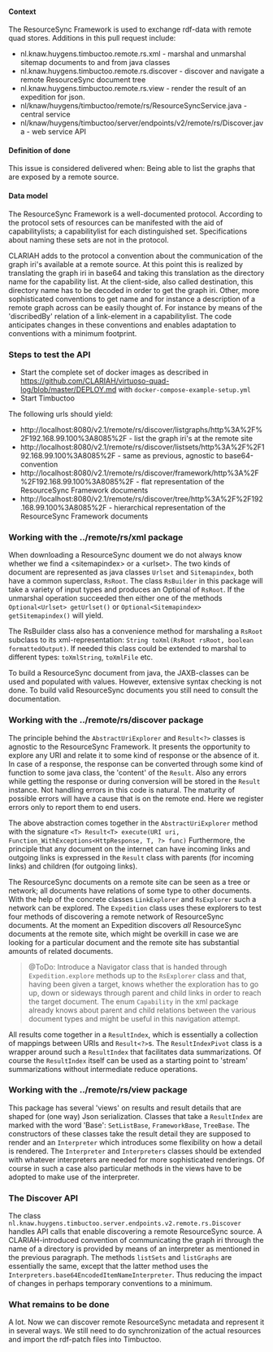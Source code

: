#### Context
The ResourceSync Framework is used to exchange rdf-data with remote quad stores.
Additions in this pull request include:
- nl.knaw.huygens.timbuctoo.remote.rs.xml - marshal and unmarshal sitemap documents to and from java classes
- nl.knaw.huygens.timbuctoo.remote.rs.discover - discover and navigate a remote ResourceSync document tree
- nl.knaw.huygens.timbuctoo.remote.rs.view - render the result of an expedition for json.
- nl/knaw/huygens/timbuctoo/remote/rs/ResourceSyncService.java - central service
- nl/knaw/huygens/timbuctoo/server/endpoints/v2/remote/rs/Discover.java - web service API

#### Definition of done
This issue is considered delivered when:
Being able to list the graphs that are exposed by a remote source.

#### Data model
The ResourceSync Framework is a well-documented protocol. According to the protocol sets of resources can be manifested with the aid of capabilitylists; a capabilitylist for each distinguished set. Specifications about naming these sets are not in the protocol.

CLARIAH adds to the protocol a convention about the communication of the graph iri's available at a remote source. At this point this is realized by translating the graph iri in base64 and taking this translation as the directory name for the capability list. At the client-side, also called destination, this directory name has to be decoded in order to get the graph iri. Other, more sophisticated conventions to get name and for instance a description of a remote graph across can be easily thought of. For instance by means of the 'discribedBy' relation of a link-element in a capabilitylist. The code anticipates changes in these conventions and enables adaptation to conventions with a minimum footprint.

### Steps to test the API
- Start the complete set of docker images as described in https://github.com/CLARIAH/virtuoso-quad-log/blob/master/DEPLOY.md with `docker-compose-example-setup.yml`
- Start Timbuctoo

The following urls should yield:
- http://localhost:8080/v2.1/remote/rs/discover/listgraphs/http%3A%2F%2F192.168.99.100%3A8085%2F  - list the graph iri's at the remote site
- http://localhost:8080/v2.1/remote/rs/discover/listsets/http%3A%2F%2F192.168.99.100%3A8085%2F  - same as previous, agnostic to base64-convention
- http://localhost:8080/v2.1/remote/rs/discover/framework/http%3A%2F%2F192.168.99.100%3A8085%2F  - flat representation of the ResourceSync Framework documents
- http://localhost:8080/v2.1/remote/rs/discover/tree/http%3A%2F%2F192.168.99.100%3A8085%2F  - hierarchical representation of the ResourceSync Framework documents

### Working with the ../remote/rs/xml package
When downloading a ResourceSync doument we do not always know whether we find a &lt;sitemapindex&gt; or a &lt;urlset&gt;. The two kinds of document are represented as java classes `Urlset` and `Sitemapindex`, both have a common superclass, `RsRoot`. The class `RsBuilder` in this package will take a variety of input types and produces an Optional of `RsRoot`. If the unmarshal operation succeeded then either one of the methods
`Optional<Urlset> getUrlset()` or `Optional<Sitemapindex> getSitemapindex()` will yield.

The RsBuilder class also has a convenience method for marshaling a `RsRoot` subclass to its xml-representation: `String toXml(RsRoot rsRoot, boolean formattedOutput)`. If needed this class could be extended to marshal to different types: `toXmlString`, `toXmlFile` etc.

To build a ResourceSync document from java, the JAXB-classes can be used and populated with values. However, extensive syntax checking is not done. To build valid ResourceSync documents you still need to consult the documentation.

### Working with the ../remote/rs/discover package
The principle behind the `AbstractUriExplorer` and `Result<?>` classes is agnostic to the ResourceSync Framework. It presents the opportunity to explore any URI and relate it to some kind of response or the absence of it. In case of a response, the response can be converted through some kind of function to some java class, the 'content' of the `Result`. Also any errors while getting the response or during conversion will be stored in the `Result` instance. Not handling errors in this code is natural. The maturity of possible errors will have a cause that is on the remote end. Here we register errors only to report them to end users.

The above abstraction comes together in the `AbstractUriExplorer` method with the signature
``
<T> Result<T> execute(URI uri, Function_WithExceptions<HttpResponse, T, ?> func)
``
Furthermore, the principle that any document on the internet can have incoming links and outgoing links is expressed in the `Result` class with parents (for incoming links) and children (for outgoing links).

The ResourceSync documents on a remote site can be seen as a tree or network; all documents have relations of some type to other documents. With the help of the concrete classes `LinkExplorer` and `RsExplorer` such a network can be explored. The `Expedition` class uses these explorers to test four methods of discovering a remote network of ResourceSync documents. At the moment an Expedition discovers _all_ ResourceSync documents at the remote site, which might be overkill in case we are looking for a particular document and the remote site has substantial amounts of related documents. 

> @ToDo: Introduce a Navigator class that is handed through `Expedition.explore` methods up to the `RsExplorer` class and that, having been given a target, knows whether the exploration has to go up, down or sideways through parent and child links in order to reach the target document. The enum `Capability` in the xml package already knows about parent and child relations between the various document types and might be useful in this navigation attempt.

All results come together in a `ResultIndex`, which is essentially a collection of mappings between URIs and `Result<?>`s. The `ResultIndexPivot` class is a wrapper around such a `ResultIndex` that facilitates data summarizations. Of course the `ResultIndex` itself can be used as a starting point to 'stream' summarizations without intermediate reduce operations. 

### Working with the ../remote/rs/view package

This package has several 'views' on results and result details that are shaped for (one way) Json serialization. Classes that take a `ResultIndex` are marked with the word 'Base': `SetListBase`, `FrameworkBase`, `TreeBase`.  The constructors of these classes take the result detail they are supposed to render and an `Interpreter` which introduces some flexibility on how a detail is rendered. The `Interpreter` and `Interpreters` classes should be extended with whatever interpreters are needed for more sophisticated renderings. Of course in such a case also particular methods in  the views have to be adopted to make use of the interpreter.

### The Discover API
The class `nl.knaw.huygens.timbuctoo.server.endpoints.v2.remote.rs.Discover` handles API calls that enable discovering a remote ResourceSync source. A CLARIAH-introduced convention of communicating the graph iri through the name of a directory is provided by means of an interpreter as mentioned in the previous paragraph. The methods `listSets` and `listGraphs` are essentially the same, except that the latter method uses the `Interpreters.base64EncodedItemNameInterpreter`.  Thus reducing the impact of changes in perhaps temporary conventions to a minimum.

### What remains to be done

A lot. Now we can discover remote ResourceSync metadata and represent it in several ways. We still need to do synchronization of the actual resources and import the rdf-patch files into Timbuctoo.